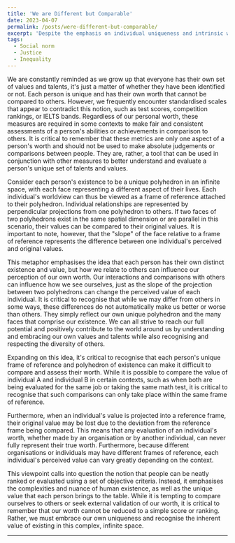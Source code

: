 ```yaml
---
title: 'We are Different but Comparable'
date: 2023-04-07
permalink: /posts/were-different-but-comparable/
excerpt: 'Despite the emphasis on individual uniqueness and intrinsic worth that cannot be compared, standardized metrics like test scores and competition rankings are necessary in certain contexts to fairly assess abilities or achievements relative to others, though they should not be used in isolation to make absolute judgements or comparisons between individuals.'
tags:
  - Social norm
  - Justice
  - Inequality
---
```


We are constantly reminded as we grow up that everyone has their own set of values and talents, it's just a matter of whether they have been identified or not. Each person is unique and has their own worth that cannot be compared to others. However, we frequently encounter standardised scales that appear to contradict this notion, such as test scores, competition rankings, or IELTS bands. Regardless of our personal worth, these measures are required in some contexts to make fair and consistent assessments of a person's abilities or achievements in comparison to others. It is critical to remember that these metrics are only one aspect of a person's worth and should not be used to make absolute judgements or comparisons between people. They are, rather, a tool that can be used in conjunction with other measures to better understand and evaluate a person's unique set of talents and values.

Consider each person's existence to be a unique polyhedron in an infinite space, with each face representing a different aspect of their lives. Each individual's worldview can thus be viewed as a frame of reference attached to their polyhedron. Individual relationships are represented by perpendicular projections from one polyhedron to others. If two faces of two polyhedrons exist in the same spatial dimension or are parallel in this scenario, their values can be compared to their original values. It is important to note, however, that the "slope" of the face relative to a frame of reference represents the difference between one individual's perceived and original values.

This metaphor emphasises the idea that each person has their own distinct existence and value, but how we relate to others can influence our perception of our own worth. Our interactions and comparisons with others can influence how we see ourselves, just as the slope of the projection between two polyhedrons can change the perceived value of each individual. It is critical to recognise that while we may differ from others in some ways, these differences do not automatically make us better or worse than others. They simply reflect our own unique polyhedron and the many faces that comprise our existence. We can all strive to reach our full potential and positively contribute to the world around us by understanding and embracing our own values and talents while also recognising and respecting the diversity of others.

Expanding on this idea, it's critical to recognise that each person's unique frame of reference and polyhedron of existence can make it difficult to compare and assess their worth. While it is possible to compare the value of individual A and individual B in certain contexts, such as when both are being evaluated for the same job or taking the same math test, it is critical to recognise that such comparisons can only take place within the same frame of reference.

Furthermore, when an individual's value is projected into a reference frame, their original value may be lost due to the deviation from the reference frame being compared. This means that any evaluation of an individual's worth, whether made by an organisation or by another individual, can never fully represent their true worth. Furthermore, because different organisations or individuals may have different frames of reference, each individual's perceived value can vary greatly depending on the context.

This viewpoint calls into question the notion that people can be neatly ranked or evaluated using a set of objective criteria. Instead, it emphasises the complexities and nuance of human existence, as well as the unique value that each person brings to the table. While it is tempting to compare ourselves to others or seek external validation of our worth, it is critical to remember that our worth cannot be reduced to a simple score or ranking. Rather, we must embrace our own uniqueness and recognise the inherent value of existing in this complex, infinite space.

------
